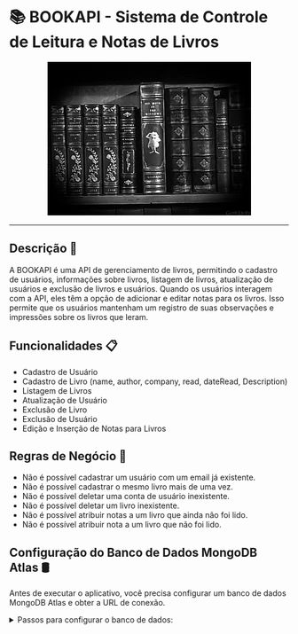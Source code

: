 # 📚 BOOKAPI - Sistema de Controle de Leitura e Notas de Livros

<div align="center">

![Art](art.gif)


</div>

---

## Descrição 📝

A BOOKAPI é uma API de gerenciamento de livros, permitindo o cadastro de usuários, informações sobre livros, listagem de livros, atualização de usuários e exclusão de livros e usuários. Quando os usuários interagem com a API, eles têm a opção de adicionar e editar notas para os livros. Isso permite que os usuários mantenham um registro de suas observações e impressões sobre os livros que leram.

## Funcionalidades 📋

- Cadastro de Usuário
- Cadastro de Livro (name, author, company, read, dateRead, Description)
- Listagem de Livros
- Atualização de Usuário
- Exclusão de Livro
- Exclusão de Usuário
- Edição e Inserção de Notas para Livros

## Regras de Negócio 📘

- Não é possível cadastrar um usuário com um email já existente.
- Não é possível cadastrar o mesmo livro mais de uma vez.
- Não é possível deletar uma conta de usuário inexistente.
- Não é possível deletar um livro inexistente.
- Não é possível atribuir notas a um livro que ainda não foi lido.
- Não é possível atribuir nota a um livro que não foi lido.

## Configuração do Banco de Dados MongoDB Atlas 🛢️

Antes de executar o aplicativo, você precisa configurar um banco de dados MongoDB Atlas e obter a URL de conexão.

<details>
<summary> Passos para configurar o banco de dados:</summary>

1. Acesse [MongoDB Atlas](https://www.mongodb.com/cloud/atlas) e crie uma conta ou faça login, se ainda não o tiver feito.
2. Crie um novo projeto no MongoDB Atlas e configure um cluster, selecionando as opções desejadas.
3. Na seção "Database Access", crie um novo usuário com permissões de leitura e gravação para o banco de dados.
4. Na seção "Network Access", adicione o endereço IP da máquina onde o aplicativo será executado à lista de permissões.
5. No painel do MongoDB Atlas, clique em "Conectar" e escolha "Conectar seu aplicativo". Copie a URL de conexão fornecida.
6. Crie um arquivo `.env` no diretório raiz do projeto.
7. Copie o conteúdo do arquivo `.env.example` e cole-o no arquivo `.env`.
8. No arquivo `.env`, substitua o valor de `DB_URL` pela URL de conexão copiada na etapa 5.
9. Salve e feche o arquivo `.env`.

```dotenv
DB_URL=SUA_URL_DO_MONGODB_ATLAS

</details>

## Instalação e Execução 💻 ▶️

Siga as etapas abaixo para instalar e executar o projeto:

<details>

1. Certifique-se de ter o Node.js instalado em seu sistema.
2. Clone este repositório para o seu ambiente local.
3. Navegue até o diretório raiz do projeto.
4. No terminal, execute o seguinte comando para instalar as dependências do projeto:

   ```sh
   npm install

5. Após concluir as etapas de instalação e configuração, execute a aplicação com o seguinte comando:

   ```sh
   npm run dev

</details>


## Documentação Swagger 📖

A API é documentada usando o Swagger, o que facilita a visualização e teste das rotas disponíveis. Para acessar a documentação da API, siga estas etapas:

<details>

1. Certifique-se de que a aplicação esteja em execução.
2. Abra o seu navegador e acesse [http://localhost:3333/docs/v1/](http://localhost:3333/docs/v1/).
3. Você será direcionado para a interface interativa do Swagger, onde pode explorar todas as rotas disponíveis, seus parâmetros, exemplos de solicitação e respostas, bem como testar as rotas diretamente por meio da interface.

![Art](doc.gif)

</details>

## :wrench: Tecnologias utilizadas

- Node.js

- Typescript

- MongoDB
